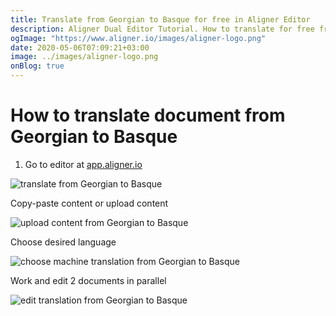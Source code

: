 ```yaml
---
title: Translate from Georgian to Basque for free in Aligner Editor
description: Aligner Dual Editor Tutorial. How to translate for free from Georgian to Basque. Aligner is multilingual document management platform. 
ogImage: "https://www.aligner.io/images/aligner-logo.png"
date: 2020-05-06T07:09:21+03:00
image: ../images/aligner-logo.png
onBlog: true
---
```


# How to translate document from Georgian to Basque

1. Go to editor at [app.aligner.io](https://app.aligner.io "Aligner App web page")

![translate from Georgian to Basque](../aligner-blank-editor.png "translate from Georgian to Basque")

Copy-paste content or upload content

![upload content from Georgian to Basque](../aligner-uploaded-document.png "upload content from Georgian to Basque")

Choose desired language

![choose machine translation from Georgian to Basque](../aligner-language-dropdown.png "choose machine translation from Georgian to Basque")

Work and edit 2 documents in parallel

![edit translation from Georgian to Basque](../aligner-double-sitded-editor.png "edit translation from Georgian to Basque")

